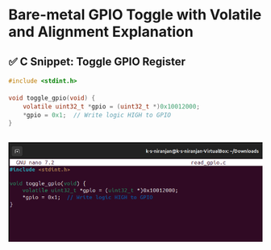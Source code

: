 # Bare-metal GPIO Toggle with Volatile and Alignment Explanation

## ✅ C Snippet: Toggle GPIO Register

```c
#include <stdint.h>

void toggle_gpio(void) {
    volatile uint32_t *gpio = (uint32_t *)0x10012000;
    *gpio = 0x1;  // Write logic HIGH to GPIO
}
```
![Output Code](Resources/read_gpio.png)
---
